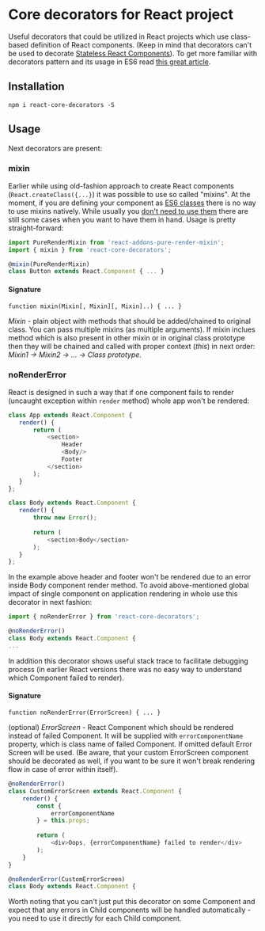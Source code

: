 # Core decorators for React project

Useful decorators that could be utilized in React projects which use class-based 
definition of React components. (Keep in mind that decorators can't be used to
decorate [Stateless React Components](https://facebook.github.io/react/blog/2015/10/07/react-v0.14.html#stateless-functional-components)).
To get more familiar with decorators pattern and its usage in ES6 read [this great article](https://medium.com/google-developers/exploring-es7-decorators-76ecb65fb841).

## Installation

```
npm i react-core-decorators -S
```

## Usage

Next decorators are present:

### mixin

Earlier while using old-fashion approach to create React components (`React.createClass({...}`) it was 
possible to use so called "mixins". At the moment, if you are defining your component as 
[ES6 classes](https://facebook.github.io/react/docs/reusable-components.html#es6-classes)
there is no way to use mixins natively. While usually you [don't need to use them](https://facebook.github.io/react/blog/2016/07/13/mixins-considered-harmful.html)
there are still some cases when you want to have them in hand.
Usage is pretty straight-forward:

```javascript
import PureRenderMixin from 'react-addons-pure-render-mixin';
import { mixin } from 'react-core-decorators';

@mixin(PureRenderMixin)
class Button extends React.Component { ... }
```

#### Signature
`function mixin(Mixin[, Mixin][, Mixin]..) { ... }`

*Mixin* - plain object with methods that should be added/chained to original class.
You can pass multiple mixins (as multiple arguments). If mixin inclues method which is
also present in other mixin or in original class prototype then they will be chained and called
with proper context (*this*) in next order: *Mixin1 -> Mixin2 -> ... -> Class prototype*.

### noRenderError

React is designed in such a way that if one component fails to render (uncaught exception 
within `render` method) whole app won't be rendered:
 
 ```javascript
class App extends React.Component {
    render() {
        return (
            <section>
                Header
                <Body/>
                Footer
            </section>
        );
    }
};

class Body extends React.Component {
    render() {
        throw new Error();
        
        return (
            <section>Body</section>
        );
    }
};
 ```

In the example above header and footer won't be rendered due to an error inside Body 
component render method.
To avoid above-mentioned global impact of single component on application rendering in whole use 
this decorator in next fashion:

```javascript
import { noRenderError } from 'react-core-decorators';

@noRenderError()
class Body extends React.Component {
...
```

In addition this decorator shows useful stack trace to facilitate debugging process (in earlier React versions
there was no easy way to understand which Component failed to render).

#### Signature
`function noRenderError(ErrorScreen) { ... }`

(optional) *ErrorScreen* - React Component which should be rendered instead of failed Component.
It will be supplied with `errorComponentName` property, which is class name of failed Component.
If omitted default Error Screen will be used.
(Be aware, that your custom ErrorScreen component should be decorated as well, if you want to be sure
it won't break rendering flow in case of error within itself).

```javascript
@noRenderError()
class CustomErrorScreen extends React.Component {
    render() {
        const {
            errorComponentName
        } = this.props;
        
        return (
            <div>Oops, {errorComponentName} failed to render</div>
        );
    }
}

@noRenderError(CustomErrorScreen)
class Body extends React.Component {
```

Worth noting that you can't just put this decorator on some Component and expect that any errors
in Child components will be handled automatically - you need to use it directly for each Child 
component.